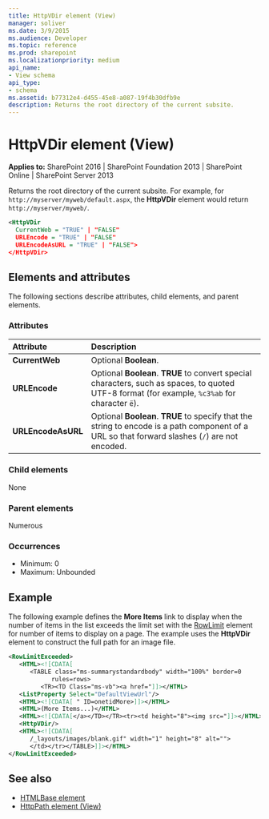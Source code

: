 ```yaml
---
title: HttpVDir element (View)
manager: soliver
ms.date: 3/9/2015
ms.audience: Developer
ms.topic: reference
ms.prod: sharepoint
ms.localizationpriority: medium
api_name:
- View schema
api_type:
- schema
ms.assetid: b77312e4-d455-45e8-a087-19f4b30dfb9e
description: Returns the root directory of the current subsite.
---
```


# HttpVDir element (View)

**Applies to:** SharePoint 2016 | SharePoint Foundation 2013 | SharePoint Online | SharePoint Server 2013
  
Returns the root directory of the current subsite. For example, for `http://myserver/myweb/default.aspx`, the **HttpVDir** element would return  `http://myserver/myweb/`.
  
```XML
<HttpVDir
  CurrentWeb = "TRUE" | "FALSE"
  URLEncode = "TRUE" | "FALSE"
  URLEncodeAsURL = "TRUE" | "FALSE">
</HttpVDir>
```

## Elements and attributes

The following sections describe attributes, child elements, and parent elements.

### Attributes

|**Attribute**|**Description**|
|:-----|:-----|
|**CurrentWeb** <br/> |Optional **Boolean**.  <br/> |
|**URLEncode** <br/> |Optional **Boolean**. **TRUE** to convert special characters, such as spaces, to quoted UTF-8 format (for example, `%c3%ab` for character `ë`).  <br/> |
|**URLEncodeAsURL** <br/> |Optional **Boolean**. **TRUE** to specify that the string to encode is a path component of a URL so that forward slashes (`/`) are not encoded.  <br/> |
   
### Child elements

None
   
### Parent elements

Numerous 
   
### Occurrences

- Minimum: 0
- Maximum: Unbounded  
   
## Example

The following example defines the **More Items** link to display when the number of items in the list exceeds the limit set with the [RowLimit](rowlimit-element-list.md) element for number of items to display on a page. The example uses the **HttpVDir** element to construct the full path for an image file. 
  
```XML
<RowLimitExceeded>
   <HTML><![CDATA[ 
      <TABLE class="ms-summarystandardbody" width="100%" border=0 
            rules=rows>
         <TR><TD Class="ms-vb"><a href="]]></HTML>
   <ListProperty Select="DefaultViewUrl"/>
   <HTML><![CDATA[ " ID=onetidMore>]]></HTML>
   <HTML>(More Items...)</HTML>
   <HTML><![CDATA[</a></TD></TR><tr><td height="8"><img src="]]></HTML>
   <HttpVDir/>
   <HTML><![CDATA[
      /_layouts/images/blank.gif" width="1" height="8" alt="">
      </td></tr></TABLE>]]></HTML>
</RowLimitExceeded>
```

## See also

- [HTMLBase element](htmlbase-element.md)
- [HttpPath element (View)](httppath-element-view.md)

